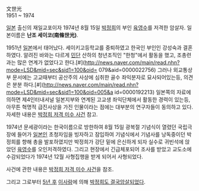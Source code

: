 文世光  
1951 ~ 1974

[일본](%EC%9D%BC%EB%B3%B8.md) 출신의 재일교포이자 1974년 8월 15일
[박정희](%EB%B0%95%EC%A0%95%ED%9D%AC.md)의 부인
[육영수](%EC%9C%A1%EC%98%81%EC%88%98.md)를 저격한 암살자. 일본이름은 **난조 세이코(南條世光)**.

1951년 [일본](%EC%9D%BC%EB%B3%B8.md)에서 태어났다. 세이키고등학교를 중퇴하였고 한국인 부인인 강성숙과
결혼하였다. 알려진 바와는 다르게 [민단](%EC%9E%AC%EC%9D%BC%EB%B3%B8%20%EB%8C%80%ED%95%9C%EB%AF%BC%EA%B5%AD%20%EB%AF%BC%EB%8B%A8.md) 산하의 청년조직인 "한청"에서 활동을 했고, 조총련과는 많은 연계가
없었다고 한다.[#](http://news.naver.com/main/read.nhn?mode=LSD&mid=sec&sid1=100&oid=
079&aid=0000022756) 그러나 외교통상부 문서에는 고교때부터 공산주의 사상에 심취한 골수 좌익분자로 묘사되어있는등, 의견은 분분
하다.[#](http://news.naver.com/main/read.nhn?mode=LSD&mid=sec&sid1=100&oid=005&a
id=0000192213) 일본쪽의 자료에 의하면 제4인터내셔널 일본지부와 연계된 고교생 좌익단체에서 활동한 경력이 있는등, 아무튼 혁명적
급진사상을 가진 인물이라는 점에는 대부분의 연구자들이 동의하고 있다. 자세한 내용은 [박정희 저격 미수 사건](%EB%B0%95%EC%A0%95%ED%9D%AC%20%EC%A0%80%EA%B2%A9%20%EB%AF%B8%EC%88%98%20%EC%82%AC%EA%B1%B4.md) 참고.

1974년 문세광이라는 한국이름으로 방한하여 8월 15일 광복절 기념식이 열렸던 국립극장에 들어가
[일본인](%EC%9D%BC%EB%B3%B8%EC%9D%B8.md) 초청자임을 빙자하고 잠입하여 기념식에서 기념사를 낭독중이던 박정희를
향해 총을 발포하였지만 박정희가 강단 밑에 은신하게 되자 실수로 귀빈석에 앉았던
[육영수](%EC%9C%A1%EC%98%81%EC%88%98.md)를 오인저격하였다. 그리고 현장에서 긴급체포되어 조사를 받았고
교도소에 수감되었다가 1974년 12월 사형집행을 받게 되어서 사형되었다.

사건에 관한 내용은 [박정희 저격 미수 사건](%EB%B0%95%EC%A0%95%ED%9D%AC%20%EC%A0%80%EA%B2%A9%20%EB%AF%B8%EC%88%98%20%EC%82%AC%EA%B1%B4.md)을 참조.

그리고 그로부터 [5년 후](1979%EB%85%84.md) [이사람](%EA%B9%80%EC%9E%AC%EA%B7%9C.md)에 의해 [박정희도 결국암살되었다](10.26%20%EC%82%AC%EA%B1%B4.md).

